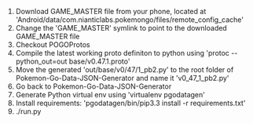 1. Download GAME_MASTER file from your phone, located at 'Android/data/com.nianticlabs.pokemongo/files/remote_config_cache'
2. Change the 'GAME_MASTER' symlink to point to the downloaded GAME_MASTER file
3. Checkout POGOProtos
4. Compile the latest working proto definiton to python using 'protoc --python_out=out base/v0.47.1.proto'
5. Move the generated 'out/base/v0/47/1_pb2.py' to the root folder of Pokemon-Go-Data-JSON-Generator and name it 'v0_47_1_pb2.py'
6. Go back to Pokemon-Go-Data-JSON-Generator
7. Generate Python virtual env using 'virtualenv pgodatagen'
8. Install requirements: 'pgodatagen/bin/pip3.3 install -r requirements.txt'
9. ./run.py